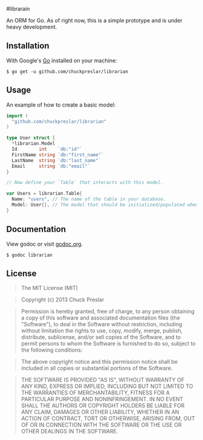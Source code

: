 #librarain

An ORM for Go.  As of right now, this is a simple prototype and is under heavy development.  

## Installation

With Google's [Go](http://www.golang.org) installed on your machine:

    $ go get -u github.com/chuckpreslar/librarian

## Usage

An example of how to create a basic model:

```go
import (
  "github.com/chuckpreslar/librarian"
)

type User struct {
  *librarian.Model
  Id        int    `db:"id"`
  FirstName string `db:"first_name"`
  LastName  string `db:"last_name"`
  Email     string `db:"email"`
}

// Now define your `Table` that interacts with this model.

var Users = librarian.Table{
  Name: "users", // The name of the table in your database.
  Model: User{}, // The model that should be initialized/populated when interacting with the table.
}
```


## Documentation

View godoc or visit [godoc.org](http://godoc.org/github.com/chuckpreslar/librarian).

    $ godoc librarian

## License

> The MIT License (MIT)

> Copyright (c) 2013 Chuck Preslar

> Permission is hereby granted, free of charge, to any person obtaining a copy
> of this software and associated documentation files (the "Software"), to deal
> in the Software without restriction, including without limitation the rights
> to use, copy, modify, merge, publish, distribute, sublicense, and/or sell
> copies of the Software, and to permit persons to whom the Software is
> furnished to do so, subject to the following conditions:

> The above copyright notice and this permission notice shall be included in
> all copies or substantial portions of the Software.

> THE SOFTWARE IS PROVIDED "AS IS", WITHOUT WARRANTY OF ANY KIND, EXPRESS OR
> IMPLIED, INCLUDING BUT NOT LIMITED TO THE WARRANTIES OF MERCHANTABILITY,
> FITNESS FOR A PARTICULAR PURPOSE AND NONINFRINGEMENT. IN NO EVENT SHALL THE
> AUTHORS OR COPYRIGHT HOLDERS BE LIABLE FOR ANY CLAIM, DAMAGES OR OTHER
> LIABILITY, WHETHER IN AN ACTION OF CONTRACT, TORT OR OTHERWISE, ARISING FROM,
> OUT OF OR IN CONNECTION WITH THE SOFTWARE OR THE USE OR OTHER DEALINGS IN
> THE SOFTWARE.
